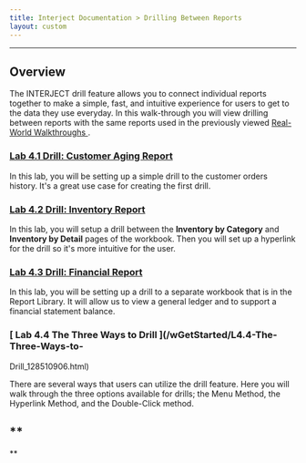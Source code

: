```yaml
---
title: Interject Documentation > Drilling Between Reports
layout: custom
---
```

* * *

##  **Overview**

  

The INTERJECT drill feature allows you to connect individual reports together
to make a simple, fast, and intuitive experience for users to get to the data
they use everyday. In this walk-through you will view drilling between reports
with the same reports used in the previously viewed [ Real-World Walkthroughs
](/wAbout/Real-World-Walkthroughs_128091006.html) .

###  [ Lab 4.1 Drill: Customer Aging Report ](/wGetStarted/128421015.html)

In this lab, you will be setting up a simple drill to the customer orders
history. It's a great use case for creating the first drill.

###  [ Lab 4.2 Drill: Inventory Report ](/wGetStarted/128409138.html)

In this lab, you will setup a drill between the **Inventory by Category** and
**Inventory by Detail** pages of the workbook. Then you will set up a
hyperlink for the drill so it's more intuitive for the user.

###  [ Lab 4.3 Drill: Financial Report ](/wGetStarted/128409219.html)

In this lab, you will be setting up a drill to a separate workbook that is in
the Report Library. It will allow us to view a general ledger and to support a
financial statement balance.

###  [ Lab 4.4 The Three Ways to Drill ](/wGetStarted/L4.4-The-Three-Ways-to-
Drill_128510906.html)

There are several ways that users can utilize the drill feature. Here you will
walk through the three options available for drills; the Menu Method, the
Hyperlink Method, and the Double-Click method.

  

##  **  
**

  

  

  

  

